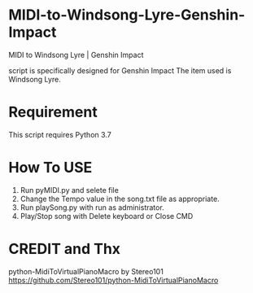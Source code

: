 # MIDI-to-Windsong-Lyre-Genshin-Impact
MIDI to Windsong Lyre | Genshin Impact

script is specifically designed for Genshin Impact
The item used is Windsong Lyre.

# Requirement
This script requires Python 3.7

# How To USE 
1. Run pyMIDI.py and selete file
2. Change the Tempo value in the song.txt file as appropriate.
3. Run playSong.py with run as administrator.
4. Play/Stop song with Delete keyboard or Close CMD

# CREDIT and Thx
python-MidiToVirtualPianoMacro by Stereo101
https://github.com/Stereo101/python-MidiToVirtualPianoMacro
